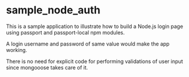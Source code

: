 # sample_node_auth

This is a sample application to illustrate how to build a Node.js login page
using passport and passport-local npm modules.

A login username and password of same value would make the app working.

There is no need for explicit code for performing validations of user input since mongooose takes care of it. 
